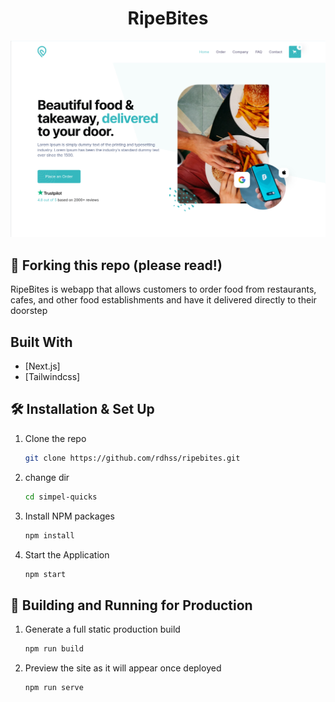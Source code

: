 <h1 align="center">
  RipeBites
</h1>
<div align="center">
  <img alt="Logo" src="./src/assets/images/readme.png" />
</div>


## 🚨 Forking this repo (please read!)

RipeBites is webapp that allows customers to order food from restaurants, cafes, and other food establishments and have it delivered directly to their doorstep

## Built With

- [Next.js]
- [Tailwindcss]

## 🛠 Installation & Set Up

1. Clone the repo
   ```sh
   git clone https://github.com/rdhss/ripebites.git
   ```
1. change dir
   ```sh
   cd simpel-quicks
   ```
2. Install NPM packages
   ```sh
   npm install
   ```
3. Start the Application
   ```sh
   npm start
   ```

## 🚀 Building and Running for Production

1. Generate a full static production build

   ```sh
   npm run build
   ```

1. Preview the site as it will appear once deployed

   ```sh
   npm run serve
   ```
